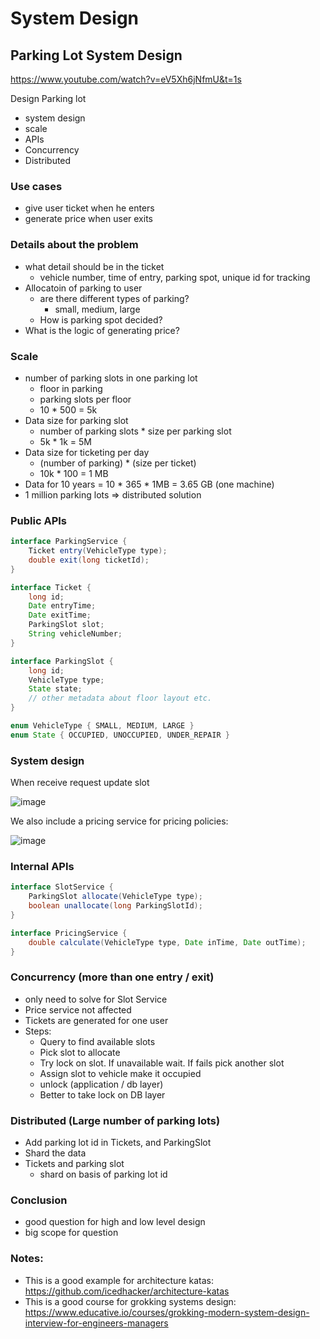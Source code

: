 # System Design

## Parking Lot System Design
https://www.youtube.com/watch?v=eV5Xh6jNfmU&t=1s

Design Parking lot
- system design
- scale
- APIs
- Concurrency
- Distributed

### Use cases
- give user ticket when he enters
- generate price when user exits

### Details about the problem
- what detail should be in the ticket
  - vehicle number, time of entry, parking spot, unique id for tracking
- Allocatoin of parking to user
  - are there different types of parking?
    - small, medium, large
  - How is parking spot decided?
- What is the logic of generating price?

### Scale
- number of parking slots in one parking lot
  - floor in parking
  - parking slots per floor
  - 10 * 500 = 5k
- Data size for parking slot
  - number of parking slots * size per parking slot
  - 5k * 1k = 5M
- Data size for ticketing per day
  - (number of parking) * (size per ticket)
  - 10k * 100 = 1 MB
- Data for 10 years = 10 * 365 * 1MB = 3.65 GB (one machine)
- 1 million parking lots => distributed solution

### Public APIs
```java
interface ParkingService {
    Ticket entry(VehicleType type);
    double exit(long ticketId);
}

interface Ticket {
    long id;
    Date entryTime;
    Date exitTime;
    ParkingSlot slot;
    String vehicleNumber;
}

interface ParkingSlot {
    long id;
    VehicleType type;
    State state;
    // other metadata about floor layout etc.
}

enum VehicleType { SMALL, MEDIUM, LARGE }
enum State { OCCUPIED, UNOCCUPIED, UNDER_REPAIR }
```

### System design
When receive request update slot

![image](https://user-images.githubusercontent.com/27693622/224696895-d6e93801-68b4-40c9-887f-6bb78da6065b.png)

We also include a pricing service for pricing policies:

![image](https://user-images.githubusercontent.com/27693622/224697763-062ba590-bf96-4623-bbbe-3541cabcc7df.png)


### Internal APIs
```java
interface SlotService {
    ParkingSlot allocate(VehicleType type);
    boolean unallocate(long ParkingSlotId);
}

interface PricingService {
    double calculate(VehicleType type, Date inTime, Date outTime);
}
```

### Concurrency (more than one entry / exit)
- only need to solve for Slot Service
- Price service not affected
- Tickets are generated for one user
- Steps:
  - Query to find available slots
  - Pick slot to allocate
  - Try lock on slot. If unavailable wait. If fails pick another slot
  - Assign slot to vehicle make it occupied
  - unlock (application / db layer)
  - Better to take lock on DB layer

### Distributed (Large number of parking lots)
- Add parking lot id in Tickets, and ParkingSlot
- Shard the data
- Tickets and parking slot
  - shard on basis of parking lot id

### Conclusion
- good question for high and low level design
- big scope for question

### Notes:
- This is a good example for architecture katas:
https://github.com/icedhacker/architecture-katas
- This is a good course for grokking systems design:
  https://www.educative.io/courses/grokking-modern-system-design-interview-for-engineers-managers
